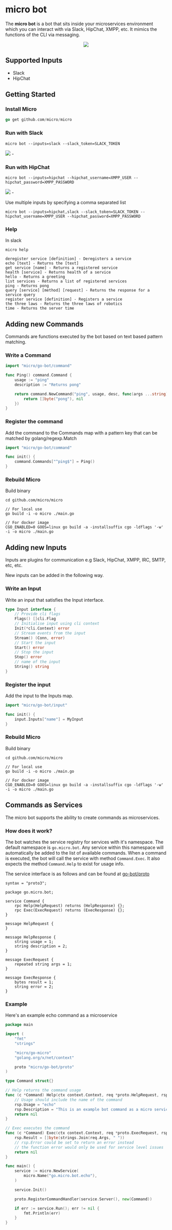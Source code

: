 # micro bot

The **micro bot** is a bot that sits inside your microservices environment which you can interact with via Slack, HipChat, XMPP, etc. 
It mimics the functions of the CLI via messaging.

<p align="center">
  <img src="https://github.com/micro/docs/blob/master/images/bot.png" />
</p>

## Supported Inputs

- Slack
- HipChat

## Getting Started

### Install Micro

```go
go get github.com/micro/micro
```

### Run with Slack

```shell
micro bot --inputs=slack --slack_token=SLACK_TOKEN
```

<img src="https://github.com/micro/docs/blob/master/images/slack.png">
-

### Run with HipChat

```shell
micro bot --inputs=hipchat --hipchat_username=XMPP_USER --hipchat_password=XMPP_PASSWORD
```

<img src="https://github.com/micro/docs/blob/master/images/hipchat.png">
-

Use multiple inputs by specifying a comma separated list

```shell
micro bot --inputs=hipchat,slack --slack_token=SLACK_TOKEN --hipchat_username=XMPP_USER --hipchat_password=XMPP_PASSWORD
```

### Help

In slack
```shell
micro help

deregister service [definition] - Deregisters a service
echo [text] - Returns the [text]
get service [name] - Returns a registered service
health [service] - Returns health of a service
hello - Returns a greeting
list services - Returns a list of registered services
ping - Returns pong
query [service] [method] [request] - Returns the response for a service query
register service [definition] - Registers a service
the three laws - Returns the three laws of robotics
time - Returns the server time
```

## Adding new Commands

Commands are functions executed by the bot based on text based pattern matching.

### Write a Command

```go
import "micro/go-bot/command"

func Ping() command.Command {
	usage := "ping"
	description := "Returns pong"

	return command.NewCommand("ping", usage, desc, func(args ...string) ([]byte, error) {
		return []byte("pong"), nil
	})
}
```

### Register the command

Add the command to the Commands map with a pattern key that can be matched by golang/regexp.Match

```go
import "micro/go-bot/command"

func init() {
	command.Commands["^ping$"] = Ping()
}
```

### Rebuild Micro

Build binary
```shell
cd github.com/micro/micro

// For local use
go build -i -o micro ./main.go

// For docker image
CGO_ENABLED=0 GOOS=linux go build -a -installsuffix cgo -ldflags '-w' -i -o micro ./main.go
```

## Adding new Inputs

Inputs are plugins for communication e.g Slack, HipChat, XMPP, IRC, SMTP, etc, etc. 

New inputs can be added in the following way.

### Write an Input

Write an input that satisfies the Input interface.

```go
type Input interface {
	// Provide cli flags
	Flags() []cli.Flag
	// Initialise input using cli context
	Init(*cli.Context) error
	// Stream events from the input
	Stream() (Conn, error)
	// Start the input
	Start() error
	// Stop the input
	Stop() error
	// name of the input
	String() string
}
```

### Register the input

Add the input to the Inputs map.

```go
import "micro/go-bot/input"

func init() {
	input.Inputs["name"] = MyInput
}
```

### Rebuild Micro

Build binary
```shell
cd github.com/micro/micro

// For local use
go build -i -o micro ./main.go

// For docker image
CGO_ENABLED=0 GOOS=linux go build -a -installsuffix cgo -ldflags '-w' -i -o micro ./main.go
```

## Commands as Services

The micro bot supports the ability to create commands as microservices. 

### How does it work?

The bot watches the service registry for services with it's namespace. The default namespace is `go.micro.bot`. 
Any service within this namespace will automatically be added to the list of available commands. When a command 
is executed, the bot will call the service with method `Command.Exec`. It also expects the method `Command.Help` 
to exist for usage info.


The service interface is as follows and can be found at [go-bot/proto](https://github.com/micro/go-bot/blob/master/proto/bot.proto)

```
syntax = "proto3";

package go.micro.bot;

service Command {
	rpc Help(HelpRequest) returns (HelpResponse) {};
	rpc Exec(ExecRequest) returns (ExecResponse) {};
}

message HelpRequest {
}

message HelpResponse {
	string usage = 1;
	string description = 2;
}

message ExecRequest {
	repeated string args = 1;
}

message ExecResponse {
	bytes result = 1;
	string error = 2;
}
```

### Example

Here's an example echo command as a microservice

```go
package main

import (
	"fmt"
	"strings"

	"micro/go-micro"
	"golang.org/x/net/context"

	proto "micro/go-bot/proto"
)

type Command struct{}

// Help returns the command usage
func (c *Command) Help(ctx context.Context, req *proto.HelpRequest, rsp *proto.HelpResponse) error {
	// Usage should include the name of the command
	rsp.Usage = "echo"
	rsp.Description = "This is an example bot command as a micro service which echos the message"
	return nil
}

// Exec executes the command
func (c *Command) Exec(ctx context.Context, req *proto.ExecRequest, rsp *proto.ExecResponse) error {
	rsp.Result = []byte(strings.Join(req.Args, " "))
	// rsp.Error could be set to return an error instead
	// the function error would only be used for service level issues
	return nil
}

func main() {
	service := micro.NewService(
		micro.Name("go.micro.bot.echo"),
	)

	service.Init()

	proto.RegisterCommandHandler(service.Server(), new(Command))

	if err := service.Run(); err != nil {
		fmt.Println(err)
	}
}
```
